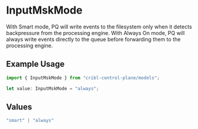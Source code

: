 # InputMskMode

With Smart mode, PQ will write events to the filesystem only when it detects backpressure from the processing engine. With Always On mode, PQ will always write events directly to the queue before forwarding them to the processing engine.

## Example Usage

```typescript
import { InputMskMode } from "cribl-control-plane/models";

let value: InputMskMode = "always";
```

## Values

```typescript
"smart" | "always"
```